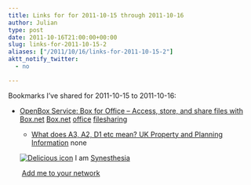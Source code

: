```yaml
---
title: Links for for 2011-10-15 through 2011-10-16
author: Julian
type: post
date: 2011-10-16T21:00:00+00:00
slug: links-for-2011-10-15-2 
aliases: ["/2011/10/16/links-for-2011-10-15-2"]
aktt_notify_twitter:
  - no

---
```

Bookmarks I&#8217;ve shared for 2011-10-15 to 2011-10-16:

  * [OpenBox Service: Box for Office &#8211; Access, store, and share files with Box.net][1] 
    [Box.net][2] [office][3] [filesharing][4] </li> 
    
      * [What does A3, A2, D1 etc mean? UK Property and Planning Information][5] 
        none</li> </ul> 
        
        <p class="deliciouslink">
          <a href="https://del.icio.us/synesthesia" title="See all my bookmarks on del.icio.us"><img src="https://www.synesthesia.co.uk/images/deliciousicon.jpg" alt="Delicious icon" /></a>&nbsp;I am <a href="https://del.icio.us/synesthesia" title="See all my bookmarks on del.icio.us">Synesthesia</a>
        </p>
        
        <p class="deliciouslink">
          <a href="https://del.icio.us/network?add=synesthesia" title="Add me to your del.icio.us network"><img src="https://www.synesthesia.co.uk/images/add.gif" alt="" /></a>&nbsp;<a href="https://del.icio.us/network?add=synesthesia" title="Add me to your del.icio.us network">Add me to your network</a>
        </p>

 [1]: https://www.box.net/services/box_for_office
 [2]: https://www.delicious.com/synesthesia/Box.net
 [3]: https://www.delicious.com/synesthesia/office
 [4]: https://www.delicious.com/synesthesia/filesharing
 [5]: https://www.startinbusiness.co.uk/info_advice/regulations/uk/property/planning_use_classes_order1987.htm